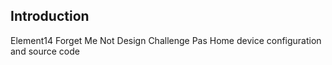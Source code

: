## Introduction

Element14 Forget Me Not Design Challenge Pas Home device configuration and source code
